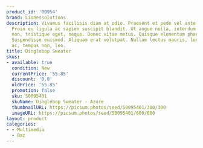 ```yaml
---
product_id: '00954'
brand: Lionessolutions
description: Vivamus facilisis diam at odio. Praesent et pede vel ante dapibus condimentum.
  Proin eu ligula ac sapien suscipit blandit. Ut augue nulla, interdum at, adipiscing
  non, tristique eget, neque. Donec vitae metus. Quisque elementum pharetra lacus.
  Suspendisse euismod. Aliquam erat volutpat. Nullam lectus mauris, luctus a, mattis
  ac, tempus non, leo.
title: Dinglebop Sweater
skus:
- available: true
  condition: New
  currentPrice: '55.85'
  discount: '0.0'
  oldPrice: '55.85'
  promotion: false
  sku: S0095401
  skuName: Dinglebop Sweater - Azure
  thumbnailURL: https://picsum.photos/seed/S0095401/300/300
  imageURL: https://picsum.photos/seed/S0095401/600/600
layout: product
categories:
- - Multimedia
  - Baz
---
```

